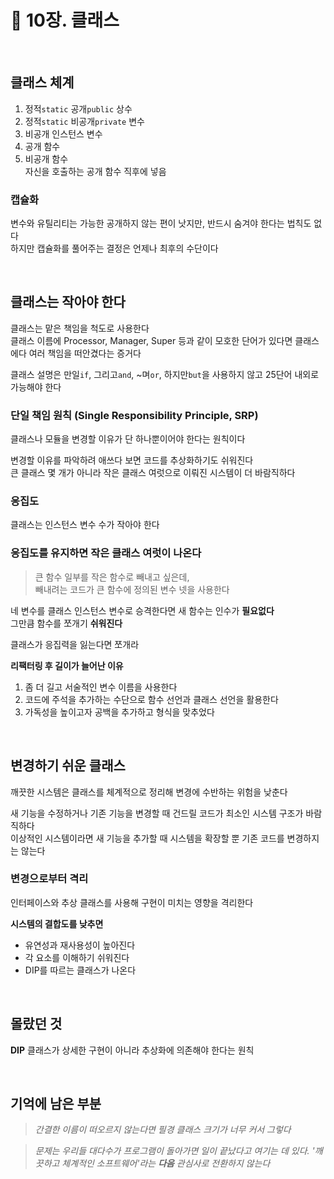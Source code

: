 # 📖 10장. 클래스

<br />

## 클래스 체계

1. 정적```static``` 공개```public``` 상수
2. 정적```static``` 비공개```private``` 변수
3. 비공개 인스턴스 변수
4. 공개 함수
5. 비공개 함수   
자신을 호출하는 공개 함수 직후에 넣음

### 캡슐화

변수와 유틸리티는 가능한 공개하지 않는 편이 낫지만, 반드시 숨겨야 한다는 법칙도 없다   
하지만 캡슐화를 풀어주는 결정은 언제나 최후의 수단이다

<br />

## 클래스는 작아야 한다

클래스는 맡은 책임을 척도로 사용한다   
클래스 이름에 Processor, Manager, Super 등과 같이 모호한 단어가 있다면 클래스에다 여러 책임을 떠안겼다는 증거다

클래스 설명은 만일```if```, 그리고```and```, ~며```or```, 하지만```but```을 사용하지 않고 25단어 내외로 가능해야 한다

### 단일 책임 원칙 (Single Responsibility Principle, SRP)

클래스나 모듈을 변경할 이유가 단 하나뿐이어야 한다는 원칙이다

변경할 이유를 파악하려 애쓰다 보면 코드를 추상화하기도 쉬워진다   
큰 클래스 몇 개가 아니라 작은 클래스 여럿으로 이뤄진 시스템이 더 바람직하다

### 응집도

클래스는 인스턴스 변수 수가 작아야 한다

### 응집도를 유지하면 작은 클래스 여럿이 나온다

> 큰 함수 일부를 작은 함수로 빼내고 싶은데,   
> 빼내려는 코드가 큰 함수에 정의된 변수 넷을 사용한다

네 변수를 클래스 인스턴스 변수로 승격한다면 새 함수는 인수가 **필요없다**   
그만큼 함수를 쪼개기 **쉬워진다**

클래스가 응집력을 잃는다면 쪼개라

**리팩터링 후 길이가 늘어난 이유**
1. 좀 더 길고 서술적인 변수 이름을 사용한다
2. 코드에 주석을 추가하는 수단으로 함수 선언과 클래스 선언을 활용한다
3. 가독성을 높이고자 공백을 추가하고 형식을 맞추었다

<br />

## 변경하기 쉬운 클래스

깨끗한 시스템은 클래스를 체계적으로 정리해 변경에 수반하는 위험을 낮춘다

새 기능을 수정하거나 기존 기능을 변경할 때 건드릴 코드가 최소인 시스템 구조가 바람직하다   
이상적인 시스템이라면 새 기능을 추가할 때 시스템을 확장할 뿐 기존 코드를 변경하지는 않는다

### 변경으로부터 격리

인터페이스와 추상 클래스를 사용해 구현이 미치는 영향을 격리한다

**시스템의 결합도를 낮추면**
- 유연성과 재사용성이 높아진다
- 각 요소를 이해하기 쉬워진다
- DIP를 따르는 클래스가 나온다

<br />

## 몰랐던 것

**DIP** 클래스가 상세한 구현이 아니라 추상화에 의존해야 한다는 원칙

<br />

## 기억에 남은 부분

> _간결한 이름이 떠오르지 않는다면 필경 클래스 크기가 너무 커서 그렇다_

> _문제는 우리들 대다수가 프로그램이 돌아가면 일이 끝났다고 여기는 데 있다. '깨끗하고 체계적인 소프트웨어'라는 **다음** 관심사로 전환하지 않는다_
